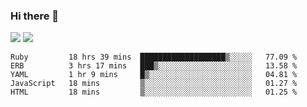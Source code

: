### Hi there 👋

<!--
**sasharevzin/sasharevzin** is a ✨ _special_ ✨ repository because its `README.md` (this file) appears on your GitHub profile.

Here are some ideas to get you started:

- 🔭 I’m currently working on ...
- 🌱 I’m currently learning ...
- 👯 I’m looking to collaborate on ...
- 🤔 I’m looking for help with ...
- 💬 Ask me about ...
- 📫 How to reach me: ...
- 😄 Pronouns: ...
- ⚡ Fun fact: ...
-->

![](https://yusufozturk.vercel.app/api?username=sasharevzin&hide_title=true&include_all_commits=true&count_private=true&show_icons=true) ![](https://yusufozturk.vercel.app/api/top-langs/?username=sasharevzin&layout=compact&langs_count=10&hide=apacheconf,coffeescript)

<!--START_SECTION:waka-->
```text
Ruby         18 hrs 39 mins  ███████████████████▒░░░░░   77.09 % 
ERB          3 hrs 17 mins   ███▒░░░░░░░░░░░░░░░░░░░░░   13.58 % 
YAML         1 hr 9 mins     █▒░░░░░░░░░░░░░░░░░░░░░░░   04.81 % 
JavaScript   18 mins         ▒░░░░░░░░░░░░░░░░░░░░░░░░   01.27 % 
HTML         18 mins         ▒░░░░░░░░░░░░░░░░░░░░░░░░   01.25 % 
```
<!--END_SECTION:waka-->
